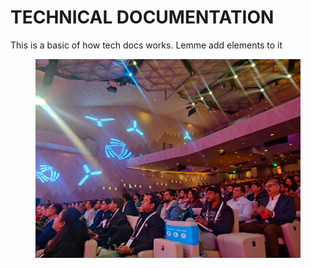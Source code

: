 # TECHNICAL DOCUMENTATION

This is a basic of how tech docs works. Lemme add elements to it

<figure><img src=".gitbook/assets/WhatsApp Image 2024-12-16 at 12.50.28 PM (2).jpeg" alt=""><figcaption></figcaption></figure>
